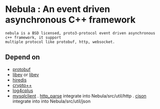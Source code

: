 # Nebula : An event driven asynchronous C++ framework
    nebula is a BSD licensed, proto3-protocol event driven asynchronous c++ framework, it support 
    multiple protocol like protobuf, http, websocket.
    
## Depend on
   * [protobuf](https://github.com/google/protobuf)
   * [libev](http://software.schmorp.de/pkg/libev.html) or [libev](https://github.com/kindy/libev)
   * [hiredis](https://github.com/redis/hiredis)
   * [crypto++](http://www.cryptopp.com)
   * [log4cplus](https://github.com/log4cplus/log4cplus)
   * [mysqlclient](http://dev.mysql.com/downloads/connector/c/)
   . [http_parse](https://github.com/nodejs/http-parser) integrate into Nebula/src/util/http 
   . [cjson](https://github.com/DaveGamble/cJSON) integrate into into Nebula/src/util/json

